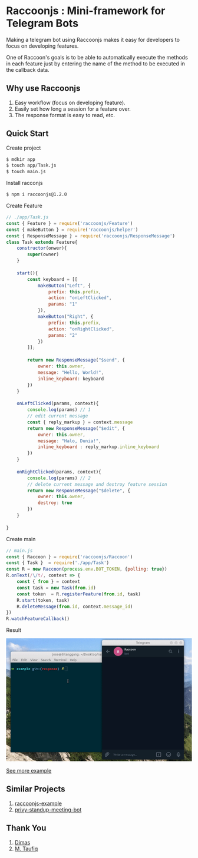 
# Raccoonjs : Mini-framework for Telegram Bots

Making a telegram bot using Raccoonjs makes it easy for developers to focus on developing features. 

One of Raccoon's goals is to be able to automatically execute the methods in each feature just by entering the name of the method to be executed in the callback data.

## Why use Raccoonjs

1. Easy workflow (focus on developing feature).
2. Easily set how long a session for a feature over.
3. The response format is easy to read, etc.

## Quick Start

Create project

```bash
$ mdkir app
$ touch app/Task.js
$ touch main.js
```
Install racconjs

```bash
$ npm i raccoonjs@1.2.0
```

Create Feature

```js
// ./app/Task.js
const { Feature } = require('raccoonjs/Feature')
const { makeButton } = require('raccoonjs/helper')
const { ResponseMessage } = require('raccoonjs/ResponseMessage')
class Task extends Feature{
    constructor(onwer){
        super(owner)
    }

    start(){
        const keyboard = [[
            makeButton("Left", {
                prefix: this.prefix,
                action: "onLeftClicked",
                params: "1"
            }),
            makeButton("Right", {
                prefix: this.prefix,
                action: "onRightClicked",
                params: "2"
            })
        ]];
        
        return new ResponseMessage("$send", {
            owner: this.owner,
            message: "Hello, World!",
            inline_keyboard: keyboard
        })
    }

    onLeftClicked(params, context){
        console.log(params) // 1
        // edit current message
        const { reply_markup } = context.message
        return new ResponseMessage("$edit", {
            owner: this.owner,
            message: "Halo, Dunia!",
            inline_keyboard : reply_markup.inline_keyboard
        })
    }

    onRightClicked(params, context){
        console.log(params) // 2
        // delete current message and destroy feature session
        return new ResponseMessage("$delete", {
            owner: this.owner,
            destroy: true
        })
    }

}
```
Create main

```js
// main.js
const { Raccoon } = require('raccoonjs/Raccoon')
const { Task }  = require('./app/Task')
const R = new Raccoon(process.env.BOT_TOKEN, {polling: true})
R.onText(/\/t/, context => {
    const { from } = context
    const task = new Task(from.id)
    const token  = R.registerFeature(from.id, task)
    R.start(token, task)
    R.deleteMessage(from.id, context.message_id)
})
R.watchFeatureCallback()
```
Result

<img src="./images/demo.gif">

[See more example](https://github.com/josestg/raccoonjs-example)

## Similar Projects
1. [raccoonjs-example](https://github.com/josestg/raccoonjs-example)
2. [privy-standup-meeting-bot](https://github.com/mtfiqh/privy-standup-meeting-bot)


## Thank You
1. [Dimas](https://github.com/dimasadyaksa)
2. [M. Taufiq](https://github.com/mtfiqh)



